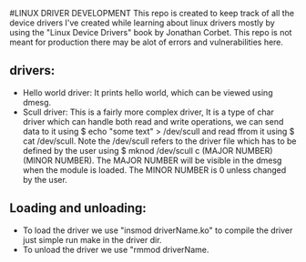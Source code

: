#LINUX DRIVER DEVELOPMENT
    This repo is created to keep track of all the device drivers I've created while learning about linux drivers mostly by using the "Linux Device Drivers" book by Jonathan Corbet. This repo is not meant for production there may be alot of errors and vulnerabilities here.

## drivers:
- Hello world driver:
    It prints hello world, which can be viewed using dmesg.
- Scull driver:
    This is a fairly more complex driver, It is a type of char driver which can handle both read and write operations, we can send data to it using $ echo "some text" > /dev/scull and read ffrom it using $ cat /dev/scull. Note the /dev/scull refers to the driver file which has to be defined by the user using $ mknod /dev/scull c (MAJOR NUMBER) (MINOR NUMBER). The MAJOR NUMBER will be visible in the dmesg when the module is loaded. The MINOR NUMBER is 0 unless changed by the user.

## Loading and unloading:
- To load the driver we use "insmod driverName.ko" to compile the driver just simple run make in the driver dir.
- To unload the driver we use "rmmod driverName.
